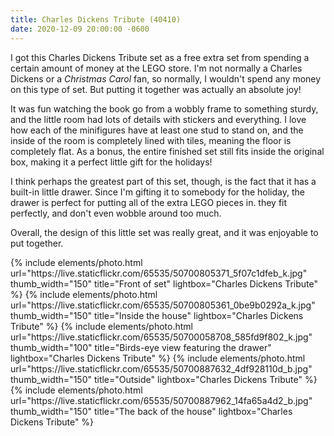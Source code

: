 ```yaml
---
title: Charles Dickens Tribute (40410)
date: 2020-12-09 20:00:00 -0600
---
```


I got this Charles Dickens Tribute set as a free extra set from spending a certain amount of money at the LEGO store. I'm not normally a Charles Dickens or a _Christmas Carol_ fan, so normally, I wouldn't spend any money on this type of set. But putting it together was actually an absolute joy!

It was fun watching the book go from a wobbly frame to something sturdy, and the little room had lots of details with stickers and everything. I love how each of the minifigures have at least one stud to stand on, and the inside of the room is completely lined with tiles, meaning the floor is completely flat. As a bonus, the entire finished set still fits inside the original box, making it a perfect little gift for the holidays!

I think perhaps the greatest part of this set, though, is the fact that it has a built-in little drawer. Since I'm gifting it to somebody for the holiday, the drawer is perfect for putting all of the extra LEGO pieces in. they fit perfectly, and don't even wobble around too much.

Overall, the design of this little set was really great, and it was enjoyable to put together.

<div class="text-center">
  {% include elements/photo.html
      url="https://live.staticflickr.com/65535/50700805371_5f07c1dfeb_k.jpg"
      thumb_width="150" title="Front of set" lightbox="Charles Dickens Tribute"
  %}
  {% include elements/photo.html
      url="https://live.staticflickr.com/65535/50700805361_0be9b0292a_k.jpg"
      thumb_width="150" title="Inside the house" lightbox="Charles Dickens Tribute"
  %}
  {% include elements/photo.html
      url="https://live.staticflickr.com/65535/50700058708_585fd9f802_k.jpg"
      thumb_width="100" title="Birds-eye view featuring the drawer" lightbox="Charles Dickens Tribute"
  %}
  {% include elements/photo.html
      url="https://live.staticflickr.com/65535/50700887632_4df928110d_b.jpg"
      thumb_width="150" title="Outside" lightbox="Charles Dickens Tribute"
  %}
  {% include elements/photo.html
      url="https://live.staticflickr.com/65535/50700887962_14fa65a4d2_b.jpg"
      thumb_width="150" title="The back of the house" lightbox="Charles Dickens Tribute"
  %}
</div>
